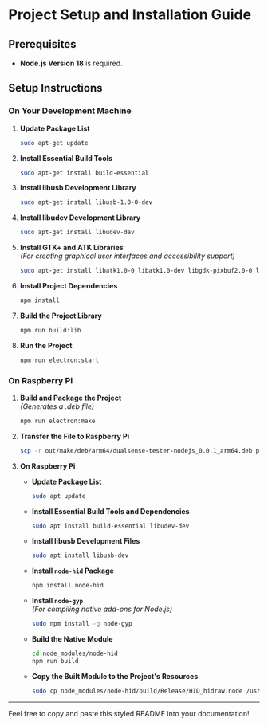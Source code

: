 # Project Setup and Installation Guide

## Prerequisites

- **Node.js Version 18** is required.

## Setup Instructions

### On Your Development Machine

1. **Update Package List**
    ```bash
    sudo apt-get update
    ```

2. **Install Essential Build Tools**
    ```bash
    sudo apt-get install build-essential
    ```

3. **Install libusb Development Library**
    ```bash
    sudo apt-get install libusb-1.0-0-dev
    ```

4. **Install libudev Development Library**
    ```bash
    sudo apt-get install libudev-dev
    ```

5. **Install GTK+ and ATK Libraries**  
   *(For creating graphical user interfaces and accessibility support)*
    ```bash
    sudo apt-get install libatk1.0-0 libatk1.0-dev libgdk-pixbuf2.0-0 libgdk-pixbuf2.0-dev libgtk-3-0 libgtk-3-dev
    ```

6. **Install Project Dependencies**
    ```bash
    npm install
    ```

7. **Build the Project Library**
    ```bash
    npm run build:lib
    ```

8. **Run the Project**
    ```bash
    npm run electron:start
    ```

### On Raspberry Pi

1. **Build and Package the Project**  
   *(Generates a .deb file)*
    ```bash
    npm run electron:make
    ```

2. **Transfer the File to Raspberry Pi**
    ```bash
    scp -r out/make/deb/arm64/dualsense-tester-nodejs_0.0.1_arm64.deb pi@ip_adr:/home/pi/
    ```

3. **On Raspberry Pi**

    - **Update Package List**
        ```bash
        sudo apt update
        ```

    - **Install Essential Build Tools and Dependencies**
        ```bash
        sudo apt install build-essential libudev-dev
        ```

    - **Install libusb Development Files**
        ```bash
        sudo apt install libusb-dev
        ```

    - **Install `node-hid` Package**
        ```bash
        npm install node-hid
        ```

    - **Install `node-gyp`**  
      *(For compiling native add-ons for Node.js)*
        ```bash
        sudo npm install -g node-gyp
        ```

    - **Build the Native Module**
        ```bash
        cd node_modules/node-hid
        npm run build
        ```

    - **Copy the Built Module to the Project's Resources**
        ```bash
        sudo cp node_modules/node-hid/build/Release/HID_hidraw.node /usr/lib/dualsense-tester-nodejs/resources/app/node_modules/node-hid/build/Release
        ```

---

Feel free to copy and paste this styled README into your documentation!
